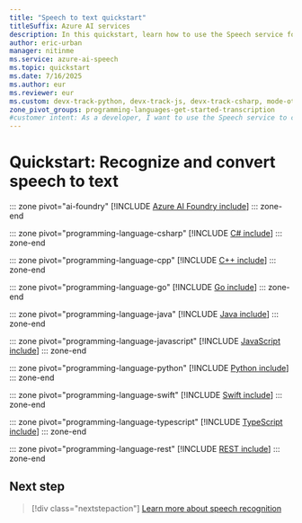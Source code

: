 ```yaml
---
title: "Speech to text quickstart"
titleSuffix: Azure AI services
description: In this quickstart, learn how to use the Speech service for real-time speech to text conversion.
author: eric-urban
manager: nitinme
ms.service: azure-ai-speech
ms.topic: quickstart
ms.date: 7/16/2025
ms.author: eur
ms.reviewer: eur
ms.custom: devx-track-python, devx-track-js, devx-track-csharp, mode-other, devx-track-extended-java, devx-track-go, build-2024, ignite-2024
zone_pivot_groups: programming-languages-get-started-transcription
#customer intent: As a developer, I want to use the Speech service to covert speech to text, from either a microphone or a file using my choice of technology.
---
```


# Quickstart: Recognize and convert speech to text

::: zone pivot="ai-foundry"
[!INCLUDE [Azure AI Foundry include](includes/quickstarts/speech-to-text-basics/ai-foundry.md)]
::: zone-end

::: zone pivot="programming-language-csharp"
[!INCLUDE [C# include](includes/quickstarts/speech-to-text-basics/csharp.md)]
::: zone-end

::: zone pivot="programming-language-cpp"
[!INCLUDE [C++ include](includes/quickstarts/speech-to-text-basics/cpp.md)]
::: zone-end

::: zone pivot="programming-language-go"
[!INCLUDE [Go include](includes/quickstarts/speech-to-text-basics/go.md)]
::: zone-end

::: zone pivot="programming-language-java"
[!INCLUDE [Java include](includes/quickstarts/speech-to-text-basics/java.md)]
::: zone-end

::: zone pivot="programming-language-javascript"
[!INCLUDE [JavaScript include](includes/quickstarts/speech-to-text-basics/javascript.md)]
::: zone-end

::: zone pivot="programming-language-python"
[!INCLUDE [Python include](./includes/quickstarts/speech-to-text-basics/python.md)]
::: zone-end

::: zone pivot="programming-language-swift"
[!INCLUDE [Swift include](includes/quickstarts/speech-to-text-basics/swift.md)]
::: zone-end

::: zone pivot="programming-language-typescript"
[!INCLUDE [TypeScript include](includes/quickstarts/speech-to-text-basics/typescript.md)]
::: zone-end

::: zone pivot="programming-language-rest"
[!INCLUDE [REST include](includes/quickstarts/speech-to-text-basics/rest.md)]
::: zone-end

## Next step

> [!div class="nextstepaction"]
> [Learn more about speech recognition](how-to-recognize-speech.md)
